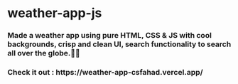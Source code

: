 # weather-app-js
<h3>Made a weather app using pure HTML, CSS &amp; JS with cool backgrounds, crisp and clean UI, search functionality to search all over the globe.🚀🚀</h3>
<h3>Check it out : https://weather-app-csfahad.vercel.app/</h3>
